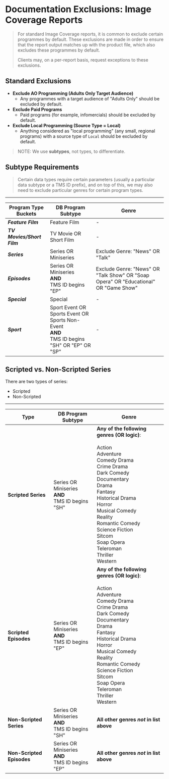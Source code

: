 # Documentation Exclusions: Image Coverage Reports

> For standard Image Coverage reports, it is common to exclude certain programmes by default. These exclusions are made in order to ensure that the report output matches up with the product file, which also excludes these programmes by default.
> 
> Clients may, on a per-report basis, request exceptions to these exclusions.


## Standard Exclusions

-   **Exclude AO Programming (Adults Only Target Audience)**
    - Any programmes with a target audience of "Adults Only" should be excluded by default.
-   **Exclude Paid Programs**
    - Paid programs (for example, infomercials) should be excluded by default.
-   **Exclude Local Programming (Source Type = Local)**
    - Anything considered as "local programming" (any small, regional programs) with a source type of `Local` should be excluded by default.


> NOTE: We use **subtypes**, not types, to differentiate.

## Subtype Requirements

> Certain data types require certain parameters (usually a particular data subtype or a TMS ID prefix), and on top of this, we may also need to exclude particular genres for certain program types.

---

|   **Program Type Buckets**   |  **DB Program Subtype**   |  **Genre**   |
| --- | --- | --- |
|  ***Feature Film***    |  Feature Film    |   -  |
|   ***TV Movies/Short Film***   |  TV Movie OR Short Film    |   -  |
|    ***Series***  |   Series OR Miniseries   |  Exclude Genre: "News" OR "Talk"    |
|   ***Episodes***  |   Series OR Miniseries<br>**AND**<br>TMS ID begins "EP"  |   Exclude Genre: "News" OR "Talk Show" OR "Soap Opera" OR "Educational" OR "Game Show"  |
|  ***Special***   |    Special |  -   |
|   ***Sport***  |  Sport Event OR Sports Event OR Sports Non-Event<br>**AND**<br>TMS ID begins "SH" OR "EP" OR "SP"   |  -   |

## Scripted vs. Non-Scripted Series

There are two types of series:

- Scripted
- Non-Scripted

---  

| **Type** | **DB Program Subtype** | **Genre** |
| --- | --- | --- |
| **Scripted Series** | Series OR Miniseries<br>**AND**<br>TMS ID begins "SH" | **Any of the following genres (OR logic)**:<br><br> Action<br>Adventure<br>Comedy Drama<br>Crime Drama<br>Dark Comedy<br>Documentary<br>Drama<br>Fantasy<br>Historical Drama<br>Horror<br>Musical Comedy<br>Reality<br>Romantic Comedy<br>Science Fiction<br>Sitcom<br>Soap Opera<br>Teleroman<br>Thriller<br>Western   |
| **Scripted Episodes** | Series OR Miniseries<br>**AND**<br>TMS ID begins "EP"  | **Any of the following genres (OR logic)**:<br><br> Action<br>Adventure<br>Comedy Drama<br>Crime Drama<br>Dark Comedy<br>Documentary<br>Drama<br>Fantasy<br>Historical Drama<br>Horror<br>Musical Comedy<br>Reality<br>Romantic Comedy<br>Science Fiction<br>Sitcom<br>Soap Opera<br>Teleroman<br>Thriller<br>Western | 
| **Non-Scripted Series** | Series OR Miniseries<br>**AND**<br>TMS ID begins "SH" | **All other genres *not* in list above**   |
| **Non-Scripted Episodes** | Series OR Miniseries<br>**AND**<br>TMS ID begins "EP"  | **All other genres _not_ in list above** | 
